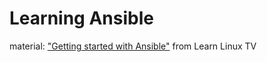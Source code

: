 # Learning Ansible
material: ["Getting started with Ansible"](https://www.youtube.com/playlist?list=PLT98CRl2KxKEUHie1m24-wkyHpEsa4Y70) from Learn Linux TV


